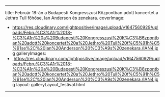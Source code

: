 
---
title: Február 18-án a Budapesti Kongresszusi Központban adott koncertet a Jethro Tull főhőse, Ian Anderson és zenekara.
coverImage:
  - https://res.cloudinary.com/lightpositive/image/upload/v1647560929/uploads/Febru%C3%A1r%2018-%C3%A1n%20a%20Budapesti%20Kongresszusi%20K%C3%B6zpontban%20adott%20koncertet%20a%20Jethro%20Tull%20f%C5%91h%C5%91se%2C%20Ian%20Anderson%20%C3%A9s%20zenekara./IAN4.jpg
galleryImages:
   - ,https://res.cloudinary.com/lightpositive/image/upload/v1647560929/uploads/Febru%C3%A1r%2018-%C3%A1n%20a%20Budapesti%20Kongresszusi%20K%C3%B6zpontban%20adott%20koncertet%20a%20Jethro%20Tull%20f%C5%91h%C5%91se%2C%20Ian%20Anderson%20%C3%A9s%20zenekara./IAN4.jpg
layout: galleryLayout_festival.html
---
